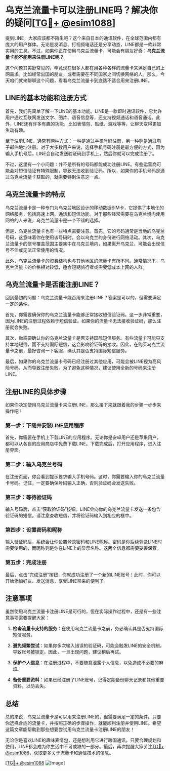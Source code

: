 # 乌克兰流量卡可以注册LINE吗？解决你的疑问[[TG💪+ @esim1088](https://t.me/s/esim1088)]

提到LINE，大家应该都不陌生吧？这个来自日本的通讯软件，在全球范围内都有庞大的用户群体。无论是发消息、打视频电话还是分享动态，LINE都是一款非常实用的工具。不过，如果你正在使用乌克兰流量卡，可能会有朋友好奇：**乌克兰流量卡能不能用来注册LINE呢？**

这个问题其实挺常见的，毕竟现在很多人都在用各种各样的流量卡来满足自己的上网需求。比如经常出国的朋友，或者需要在不同国家之间切换网络的人。那么，今天咱们就来聊聊这个问题，看看乌克兰流量卡到底适不适合用来注册LINE。

## LINE的基本功能和注册方式

首先，我们先简单了解一下LINE的基本功能。LINE是一款即时通讯软件，它允许用户通过互联网发送文字、图片、语音信息等，还支持视频通话和语音通话。此外，LINE还有许多有趣的功能，比如表情包、贴纸、游戏等等，让聊天变得更加生动有趣。

至于注册LINE，通常有两种方式：一种是通过手机号码注册，另一种则是通过电子邮件地址注册。对于大多数用户来说，选择手机号码注册是最方便的方式，因为输入手机号后，LINE会自动发送验证码到手机上，然后你就可以完成注册了。

不过，这里有一个小问题：并不是所有的号码都能成功注册LINE。有些运营商可能会对短信验证有特殊限制，导致无法收到验证码。所以，如果你的手机号码是通过乌克兰流量卡获取的，就需要特别注意这一点。

## 乌克兰流量卡的特点

乌克兰流量卡是一种专门为乌克兰地区设计的移动数据SIM卡，它提供了本地化的网络服务，包括高速上网、通话和短信功能。对于那些经常需要在乌克兰境内使用网络的人来说，乌克兰流量卡是一个不错的选择。

但是，乌克兰流量卡也有一些特点需要注意。首先，它的号码通常是当地的乌克兰号码，这意味着你在使用该号码时，会以乌克兰的身份进行网络活动。其次，乌克兰流量卡的信号覆盖范围主要集中在乌克兰境内，如果离开乌克兰，可能会出现信号不佳或无法正常使用的情况。

此外，乌克兰流量卡的资费结构也与其他地区的流量卡有所不同。通常情况下，乌克兰流量卡的价格相对较低，适合短期旅行者或需要低成本上网的人群。

## 乌克兰流量卡是否能注册LINE？

回到最初的问题：乌克兰流量卡能否用来注册LINE？答案是可以的，但需要满足一定的条件。

首先，你需要确保你的乌克兰流量卡能够正常接收短信验证码。这一步非常重要，因为LINE的注册过程依赖于短信验证。如果你的流量卡无法接收验证码，那么注册就会失败。

其次，你需要确认你的乌克兰流量卡是否支持国际短信服务。有些流量卡可能只支持本地短信，而不支持国际短信，这会影响验证码的接收。因此，在购买乌克兰流量卡之前，最好咨询一下客服，确认其是否支持国际短信服务。

最后，如果你的乌克兰流量卡号码已经注册过其他应用，可能会被LINE视为高风险号码，从而导致注册失败。为了避免这种情况，建议使用全新的号码来注册LINE。

## 注册LINE的具体步骤

如果你决定使用乌克兰流量卡来注册LINE，那么接下来就跟着我的步骤一步步来操作吧！

### 第一步：下载并安装LINE应用程序

首先，你需要在手机上下载LINE的应用程序。无论你是安卓用户还是苹果用户，都可以从各自的应用商店中免费下载LINE。下载完成后，打开应用程序，进入注册界面。

### 第二步：输入乌克兰号码

在注册页面，你会看到提示要求输入手机号码。这时，你需要输入你的乌克兰流量卡号码。记住，一定要确保号码输入正确，否则验证码会发送失败。

### 第三步：等待验证码

输入号码后，点击“获取验证码”按钮。LINE会向你的乌克兰流量卡发送一条包含验证码的短信。请注意查收短信，并将验证码输入到相应的框中。

### 第四步：设置密码和昵称

输入验证码后，系统会让你设置登录密码和LINE昵称。密码是你后续登录LINE时需要使用的，而昵称则是你在LINE上的显示名称。这两个信息都需要妥善保管。

### 第五步：完成注册

最后，点击“完成注册”按钮，你就成功注册了一个新的LINE账号！此时，你可以开始添加好友、发送消息，享受LINE带来的便利了。

## 注意事项

虽然使用乌克兰流量卡注册LINE是可行的，但在实际操作过程中，还是有一些注意事项需要提醒大家：

1. **检查流量卡支持的服务**：在使用乌克兰流量卡之前，务必确认其是否支持国际短信服务。
   
2. **避免频繁尝试**：如果你多次输入错误的验证码，可能会触发LINE的安全机制，导致账号被锁定。因此，一旦出现问题，建议稍后再试。

3. **保护个人信息**：在注册过程中，不要随意泄露个人信息，以免造成不必要的麻烦。

4. **备份重要资料**：如果已经注册了LINE账号，记得定期备份聊天记录和其他重要资料，以防丢失。

## 总结

总的来说，乌克兰流量卡是可以用来注册LINE的，但需要满足一定的条件。只要你选择合适的流量卡，并按照正确的步骤操作，就能顺利注册并使用LINE。希望这篇文章能帮助到那些想要尝试用乌克兰流量卡注册LINE的朋友！

无论你是喜欢LINE的趣味表情包，还是想利用它进行跨国通讯，只要合理规划和使用，LINE都会成为你生活中不可或缺的一部分。最后，再次提醒大家关注[TG💪+ @esim1088](https://t.me/s/esim1088)，获取更多关于流量卡和通信技术的信息。

[[TG💪+ @esim1088](https://t.me/s/esim1088) ![Image](https://i.postimg.cc/4NQfJmqS/Snipaste-2025-05-13-00-14-12.png)]
